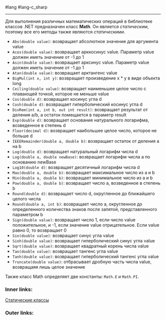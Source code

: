 #lang #lang-c_sharp

---
Для выполнения различных математических операций в библиотеке классов .NET предназначен класс **Math**. Он является *статическим*, поэтому все его методы также являются *статическими*.

- `Abs(double value)`: возвращает абсолютное значение для аргумента value
- `Acos(double value)`: возвращает арккосинус value. Параметр value должен иметь значение от -1 до 1
- `Asin(double value)`: возвращает арксинус value. Параметр value должен иметь значение от -1 до 1
- `Atan(double value)`: возвращает арктангенс value
- `BigMul(int x, int y)`: возвращает произведение x * y в виде объекта long
- `Ceiling(double value)`: возвращает наименьшее целое число с плавающей точкой, которое не меньше value
- `Cos(double d)`: возвращает косинус угла d
- `Cosh(double d)`: возвращает гиперболический косинус угла d
- `DivRem(int a, int b, out int result)`: возвращает результат от деления a/b, а остаток помещается в параметр result
- `Exp(double d)`: возвращает основание натурального логарифма, возведенное в степень d
- `Floor(decimal d)`: возвращает наибольшее целое число, которое не больше d
- `IEEERemainder(double a, double b)`: возвращает остаток от деления a на b
- `Log(double d)`: возвращает натуральный логарифм числа d 
- `Log(double a, double newBase)`: возвращает логарифм числа a по основанию newBase
- `Log10(double d)`: возвращает десятичный логарифм числа d
- `Max(double a, double b)`: возвращает максимальное число из a и b
- `Min(double a, double b)`: возвращает минимальное число из a и b
- `Pow(double a, double b)`: возвращает число a, возведенное в степень b
- `Round(double d)`: возвращает число d, округленное до ближайшего целого числа
- `Round(double a, int b)`: возвращает число a, округленное до определенного количества знаков после запятой, представленного параметром b
- `Sign(double value)`: возвращает число 1, если число value положительное, и -1, если значение value отрицательное. Если value равно 0, то возвращает 0
- `Sin(double value)`: возвращает синус угла value
- `Sinh(double value)`: возвращает гиперболический синус угла value
- `Sqrt(double value)`: возвращает квадратный корень числа value
- `Tan(double value)`: возвращает тангенс угла value
- `Tanh(double value)`: возвращает гиперболический тангенс угла value
- `Truncate(double value)`: отбрасывает дробную часть числа value, возвращаяя лишь целое значение

Также класс Math определяет две константы: `Math.E` и `Math.PI`. 

### Inner links:
[Статические классы](1.%20Lang/C-sharp/0.%20Введение/2.%20Классовые%20механизмы/Статика/Статические%20классы.md)

### Outer links: